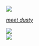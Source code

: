 ![](https://media.tenor.com/8HaTOA3o0OoAAAAi/pixel-cat.gif)

*[meet dusty](https://dustysupport.tech/)* 

<a href="https://top.gg/bot/740702938791411712">
<img src="https://top.gg/api/widget/upvotes/740702938791411712.svg">
</a>
<div align='left'>
<img src='https://komarev.com/ghpvc/?username=thenyan&color=blueviolet'>
</div>

